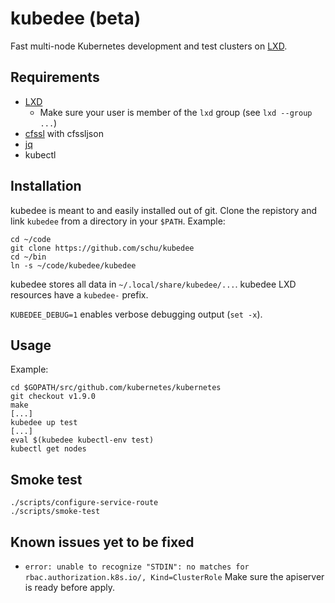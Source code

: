 # kubedee (beta)

Fast multi-node Kubernetes development and test clusters on [LXD](https://github.com/lxc/lxd).

## Requirements

* [LXD](https://github.com/lxc/lxd)
  * Make sure your user is member of the `lxd` group (see `lxd --group ...`)
* [cfssl](https://github.com/cloudflare/cfssl) with cfssljson
* [jq](https://stedolan.github.io/jq/)
* kubectl

## Installation

kubedee is meant to and easily installed out of git. Clone the repistory
and link `kubedee` from a directory in your `$PATH`. Example:

```
cd ~/code
git clone https://github.com/schu/kubedee
cd ~/bin
ln -s ~/code/kubedee/kubedee
```

kubedee stores all data in `~/.local/share/kubedee/...`. kubedee LXD resources
have a `kubedee-` prefix.

`KUBEDEE_DEBUG=1` enables verbose debugging output (`set -x`).

## Usage

Example:

```
cd $GOPATH/src/github.com/kubernetes/kubernetes
git checkout v1.9.0
make
[...]
kubedee up test
[...]
eval $(kubedee kubectl-env test)
kubectl get nodes
```

## Smoke test

```
./scripts/configure-service-route
./scripts/smoke-test
```

## Known issues yet to be fixed

* `error: unable to recognize "STDIN": no matches for rbac.authorization.k8s.io/, Kind=ClusterRole`
  Make sure the apiserver is ready before apply.
